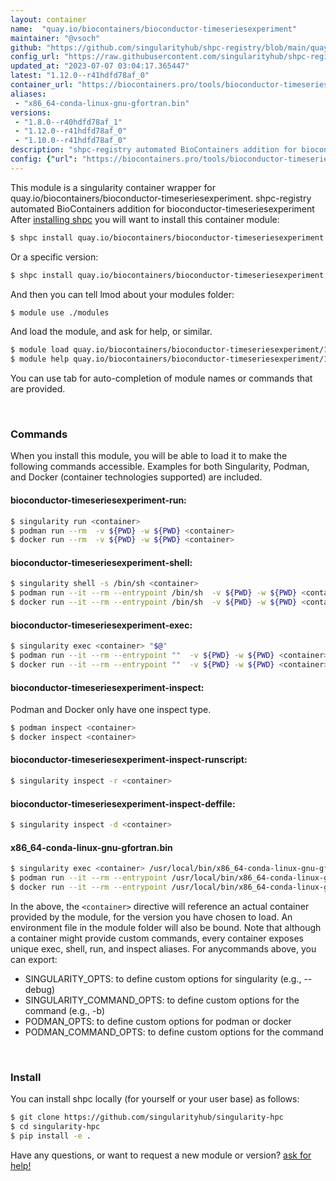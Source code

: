 ```yaml
---
layout: container
name:  "quay.io/biocontainers/bioconductor-timeseriesexperiment"
maintainer: "@vsoch"
github: "https://github.com/singularityhub/shpc-registry/blob/main/quay.io/biocontainers/bioconductor-timeseriesexperiment/container.yaml"
config_url: "https://raw.githubusercontent.com/singularityhub/shpc-registry/main/quay.io/biocontainers/bioconductor-timeseriesexperiment/container.yaml"
updated_at: "2023-07-07 03:04:17.365447"
latest: "1.12.0--r41hdfd78af_0"
container_url: "https://biocontainers.pro/tools/bioconductor-timeseriesexperiment"
aliases:
 - "x86_64-conda-linux-gnu-gfortran.bin"
versions:
 - "1.8.0--r40hdfd78af_1"
 - "1.12.0--r41hdfd78af_0"
 - "1.10.0--r41hdfd78af_0"
description: "shpc-registry automated BioContainers addition for bioconductor-timeseriesexperiment"
config: {"url": "https://biocontainers.pro/tools/bioconductor-timeseriesexperiment", "maintainer": "@vsoch", "description": "shpc-registry automated BioContainers addition for bioconductor-timeseriesexperiment", "latest": {"1.12.0--r41hdfd78af_0": "sha256:54fd85db5ce3c2cabd7335cdc99d0f3d3173440ccbce39fc50c41bda75f2c011"}, "tags": {"1.8.0--r40hdfd78af_1": "sha256:01961a5377c756748aa3cb2474008f65632500821e9f55d5a88b7fce7178ac6b", "1.12.0--r41hdfd78af_0": "sha256:54fd85db5ce3c2cabd7335cdc99d0f3d3173440ccbce39fc50c41bda75f2c011", "1.10.0--r41hdfd78af_0": "sha256:f091a4bf6a98692827c73d24ac31cd3ca637c15e176ebb3693927fede41d7890"}, "docker": "quay.io/biocontainers/bioconductor-timeseriesexperiment", "aliases": {"x86_64-conda-linux-gnu-gfortran.bin": "/usr/local/bin/x86_64-conda-linux-gnu-gfortran.bin"}}
---
```


This module is a singularity container wrapper for quay.io/biocontainers/bioconductor-timeseriesexperiment.
shpc-registry automated BioContainers addition for bioconductor-timeseriesexperiment
After [installing shpc](#install) you will want to install this container module:


```bash
$ shpc install quay.io/biocontainers/bioconductor-timeseriesexperiment
```

Or a specific version:

```bash
$ shpc install quay.io/biocontainers/bioconductor-timeseriesexperiment:1.12.0--r41hdfd78af_0
```

And then you can tell lmod about your modules folder:

```bash
$ module use ./modules
```

And load the module, and ask for help, or similar.

```bash
$ module load quay.io/biocontainers/bioconductor-timeseriesexperiment/1.12.0--r41hdfd78af_0
$ module help quay.io/biocontainers/bioconductor-timeseriesexperiment/1.12.0--r41hdfd78af_0
```

You can use tab for auto-completion of module names or commands that are provided.

<br>

### Commands

When you install this module, you will be able to load it to make the following commands accessible.
Examples for both Singularity, Podman, and Docker (container technologies supported) are included.

#### bioconductor-timeseriesexperiment-run:

```bash
$ singularity run <container>
$ podman run --rm  -v ${PWD} -w ${PWD} <container>
$ docker run --rm  -v ${PWD} -w ${PWD} <container>
```

#### bioconductor-timeseriesexperiment-shell:

```bash
$ singularity shell -s /bin/sh <container>
$ podman run --it --rm --entrypoint /bin/sh  -v ${PWD} -w ${PWD} <container>
$ docker run --it --rm --entrypoint /bin/sh  -v ${PWD} -w ${PWD} <container>
```

#### bioconductor-timeseriesexperiment-exec:

```bash
$ singularity exec <container> "$@"
$ podman run --it --rm --entrypoint ""  -v ${PWD} -w ${PWD} <container> "$@"
$ docker run --it --rm --entrypoint ""  -v ${PWD} -w ${PWD} <container> "$@"
```

#### bioconductor-timeseriesexperiment-inspect:

Podman and Docker only have one inspect type.

```bash
$ podman inspect <container>
$ docker inspect <container>
```

#### bioconductor-timeseriesexperiment-inspect-runscript:

```bash
$ singularity inspect -r <container>
```

#### bioconductor-timeseriesexperiment-inspect-deffile:

```bash
$ singularity inspect -d <container>
```


#### x86_64-conda-linux-gnu-gfortran.bin

```bash
$ singularity exec <container> /usr/local/bin/x86_64-conda-linux-gnu-gfortran.bin
$ podman run --it --rm --entrypoint /usr/local/bin/x86_64-conda-linux-gnu-gfortran.bin   -v ${PWD} -w ${PWD} <container> -c " $@"
$ docker run --it --rm --entrypoint /usr/local/bin/x86_64-conda-linux-gnu-gfortran.bin   -v ${PWD} -w ${PWD} <container> -c " $@"
```



In the above, the `<container>` directive will reference an actual container provided
by the module, for the version you have chosen to load. An environment file in the
module folder will also be bound. Note that although a container
might provide custom commands, every container exposes unique exec, shell, run, and
inspect aliases. For anycommands above, you can export:

 - SINGULARITY_OPTS: to define custom options for singularity (e.g., --debug)
 - SINGULARITY_COMMAND_OPTS: to define custom options for the command (e.g., -b)
 - PODMAN_OPTS: to define custom options for podman or docker
 - PODMAN_COMMAND_OPTS: to define custom options for the command

<br>

### Install

You can install shpc locally (for yourself or your user base) as follows:

```bash
$ git clone https://github.com/singularityhub/singularity-hpc
$ cd singularity-hpc
$ pip install -e .
```

Have any questions, or want to request a new module or version? [ask for help!](https://github.com/singularityhub/singularity-hpc/issues)